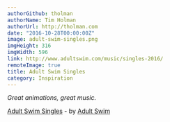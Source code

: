 ```yaml
---
authorGithub: tholman
authorName: Tim Holman
authorUrl: http://tholman.com
date: "2016-10-28T00:00:00Z"
image: adult-swim-singles.png
imgHeight: 316
imgWidth: 596
link: http://www.adultswim.com/music/singles-2016/
remoteImage: true
title: Adult Swim Singles
category: Inspiration
---
```


_Great animations, great music._

[Adult Swim Singles](http://www.adultswim.com/music/singles-2016/) - by [Adult Swim](http://www.adultswim.com/)
